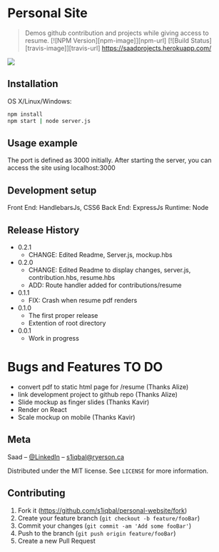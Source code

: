 # Personal Site
> Demos github contribution and projects while giving access to resume.
[![NPM Version][npm-image]][npm-url]
[![Build Status][travis-image]][travis-url]
https://saadprojects.herokuapp.com/

![](header.png)

## Installation

OS X/Linux/Windows:

```sh
npm install
npm start | node server.js
```


## Usage example

The port is defined as 3000 initially. After starting the server, you can access the site using localhost:3000

## Development setup
Front End: HandlebarsJs, CSS6
Back End: ExpressJs
Runtime: Node


## Release History

* 0.2.1
    * CHANGE: Edited Readme, Server.js, mockup.hbs
* 0.2.0
    * CHANGE: Edited Readme to display changes, server.js, contribution.hbs, resume.hbs
    * ADD: Route handler added for contributions/resume
* 0.1.1
    * FIX: Crash when resume pdf renders
* 0.1.0
    * The first proper release
    * Extention of root directory
* 0.0.1
    * Work in progress


# Bugs and Features TO DO

* convert pdf to static html page for /resume  (Thanks Alize)
* link development project to github repo (Thanks Alize)
* Slide mockup as finger slides  (Thanks Kavir)
* Render on React
* Scale mockup on mobile (Thanks Kavir)


## Meta

Saad – [@LinkedIn](https://www.linkedin.com/in/saad-iqbal-ryerson/) – s1iqbal@ryerson.ca

Distributed under the MIT license. See ``LICENSE`` for more information.


## Contributing

1. Fork it (<https://github.com/s1iqbal/personal-website/fork>)
2. Create your feature branch (`git checkout -b feature/fooBar`)
3. Commit your changes (`git commit -am 'Add some fooBar'`)
4. Push to the branch (`git push origin feature/fooBar`)
5. Create a new Pull Request
